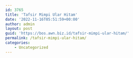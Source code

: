 ```yaml
---
id: 3765
title: 'Tafsir Mimpi Ular Hitam'
date: '2022-11-16T05:51:59+00:00'
author: admin
layout: post
guid: 'https://bos.awn.biz.id/tafsir-mimpi-ular-hitam/'
permalink: /tafsir-mimpi-ular-hitam/
categories:
    - Uncategorized
---
```


